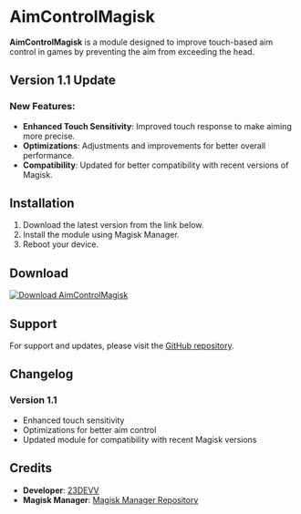 # AimControlMagisk

**AimControlMagisk** is a module designed to improve touch-based aim control in games by preventing the aim from exceeding the head.

## Version 1.1 Update

### New Features:
- **Enhanced Touch Sensitivity**: Improved touch response to make aiming more precise.
- **Optimizations**: Adjustments and improvements for better overall performance.
- **Compatibility**: Updated for better compatibility with recent versions of Magisk.

## Installation

1. Download the latest version from the link below.
2. Install the module using Magisk Manager.
3. Reboot your device.

## Download

[![Download AimControlMagisk](https://img.shields.io/badge/Download-AimControlMagisk1.1!-brightgreen)](https://github.com/23DEVV/AimControlMagisk/releases/download/AimControlMagiskv1.1/AimControlMagiskv1.1.zip)

## Support

For support and updates, please visit the [GitHub repository](http://github.com/23devv).

## Changelog

### Version 1.1

- Enhanced touch sensitivity
- Optimizations for better aim control
- Updated module for compatibility with recent Magisk versions

## Credits

- **Developer**: [23DEVV](https://x.com/23devv)
- **Magisk Manager**: [Magisk Manager Repository](https://github.com/topjohnwu/Magisk)
